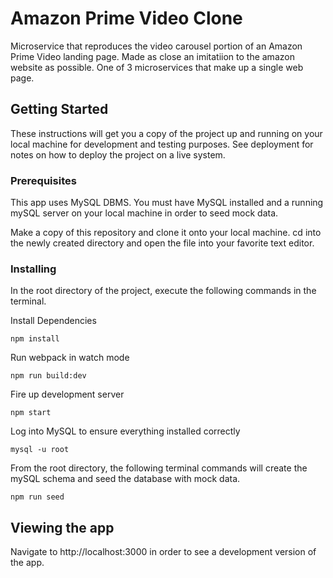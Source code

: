 # Amazon Prime Video Clone

Microservice that reproduces the video carousel portion of an Amazon Prime Video landing page.  Made as close an imitatiion to the amazon website as possible.  One of 3 microservices that make up a single web page.  

## Getting Started

These instructions will get you a copy of the project up and running on your local machine for development and testing purposes. See deployment for notes on how to deploy the project on a live system.

### Prerequisites

This app uses MySQL DBMS.  You must have MySQL installed and a running mySQL server on your local machine in order to seed mock data.    


Make a copy of this repository and clone it onto your local machine.
cd into the newly created directory and open the file into your favorite text editor.


### Installing

In the root directory of the project, execute the following commands in the terminal.

Install Dependencies

```
npm install
```

Run webpack in watch mode

```
npm run build:dev
```
Fire up development server

```
npm start
```

Log into MySQL to ensure everything installed correctly

```
mysql -u root  
```

 From the root directory, the following terminal commands will create the mySQL schema and seed the database with mock data.  

```
npm run seed  
```

## Viewing the app

Navigate to http://localhost:3000 in order to see a development version of the app.


